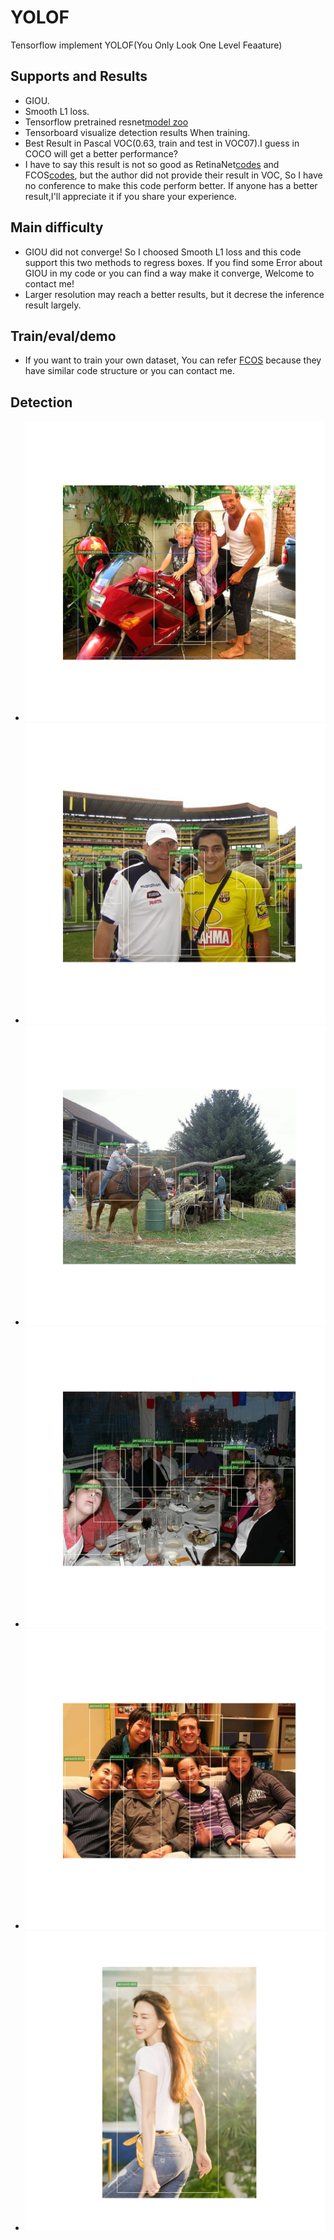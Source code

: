 # YOLOF
Tensorflow implement YOLOF(You Only Look One Level Feaature) 

## Supports and Results 
  * GIOU. 
  * Smooth L1 loss.
  * Tensorflow pretrained resnet[model zoo](http://download.tensorflow.org/models/resnet_v1_50_2016_08_28.tar.gz )
  * Tensorboard visualize detection results When training. 
  * Best Result in Pascal VOC(0.63, train and test in VOC07).I guess in COCO will get a better performance? 
  * I have to say this result is not so good as RetinaNet[codes](https://github.com/JiXuKong/RetinaNet) and FCOS[codes](https://github.com/JiXuKong/FCOS), but the author did not provide their result in VOC, So I have no conference to make this code perform better. If anyone has a better result,I'll appreciate it if you share your experience. 

## Main difficulty 
  * GIOU did not converge! So I choosed Smooth L1 loss and this code support this two methods to regress boxes. If you find some Error about GIOU in my code or you can     find a way make it converge, Welcome to contact me!
  * Larger resolution may reach a better results, but it decrese the inference result largely. 

## Train/eval/demo 
 * If you want to train your own dataset, You can refer [FCOS]((https://github.com/JiXuKong/FCOS)) because they have similar code structure or you can contact me.  
## Detection
  * ![](pb/pred000058.jpg) 
  * ![](pb/pred000076.jpg) 
  * ![](pb/pred000166.jpg) 
  * ![](pb/pred000744.jpg) 
  * ![](pb/pred000959.jpg) 
  * ![](pb/pred1a965adf8db1cb137e1ffbf89854564e93584ba1.jpg) 
